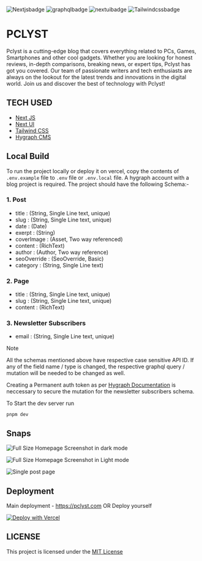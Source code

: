 ![Nextjsbadge](https://img.shields.io/badge/Next.js-000000.svg?style=for-the-badge&logo=nextdotjs&logoColor=white)
![graphqlbadge](https://img.shields.io/badge/GraphQL-E10098.svg?style=for-the-badge&logo=GraphQL&logoColor=white)
![nextuibadge](https://img.shields.io/badge/NextUI-000000.svg?style=for-the-badge&logo=NextUI&logoColor=white)
![Tailwindcssbadge](https://img.shields.io/badge/Tailwind%20CSS-06B6D4.svg?style=for-the-badge&logo=Tailwind-CSS&logoColor=white)
# PCLYST
Pclyst is a cutting-edge blog that covers everything related to PCs, Games, Smartphones and other cool gadgets. Whether you are looking for honest reviews, in-depth comparisons, breaking news, or expert tips, Pclyst has got you covered. Our team of passionate writers and tech enthusiasts are always on the lookout for the latest trends and innovations in the digital world. Join us and discover the best of technology with Pclyst!

## TECH USED
- [Next JS](https://nextjs.org/)
- [Next UI](https://nextui.org/)
- [Tailwind CSS](https://tailwindcss.com/)
- [Hygraph CMS](https://hygraph.com/)

## Local Build
To run the project locally or deploy it on vercel, copy the contents of `.env.example` file to `.env` file or `.env.local` file. A hygraph account with a blog project is required. The project should have the following Schema:-

### 1. Post
  - title : (String, Single Line text, unique)
  - slug : (String, Single Line text, unique)
  - date : (Date)
  - exerpt : (String) 
  - coverImage : (Asset, Two way referenced)
  - content : (RichText)
  - author : (Author, Two way reference)
  - seoOverride : (SeoOverride, Basic)
  - category : (String, Single Line text)
### 2. Page
  - title : (String, Single Line text, unique)
  - slug : (String, Single Line text, unique)
  - content : (RichText)
### 3. Newsletter Subscribers
  - email : (String, Single Line text, unique)

> [!NOTE]
> All the schemas mentioned above have respective case sensitive API ID. If any of the field name / type is changed, the respective graphql query / mutation will be needed to be changed as well.

Creating a Permanent auth token as per [Hygraph Documentation](https://hygraph.com/docs/api-reference/basics/permissions#permanent-auth-tokens-with-specific-models) is neccessary to secure the mutation  for the newsletter subscribers schema.

To Start the dev server run
```
pnpm dev
```

## Snaps
![Full Size Homepage Screenshot in dark mode](public/snaps/Full%20Size%20Screenshot%20Dark.png)

![Full Size Homepage Screenshot in Light mode](public/snaps/Full%20Size%20Screenshot%20Light.png)

![Single post page](public/snaps/Single%20Page%20Screenshot.png)

## Deployment

Main deployment - https://pclyst.com
 OR
Deploy yourself

[![Deploy with Vercel](https://vercel.com/button)](https://vercel.com/new/clone?repository-url=https%3A%2F%2Fgithub.com%2Fpritam1813%2Fpclyst&env=HYGRAPH_ENDPOINT,VERCEL_URL,NEWSLETTER_API_TOKEN,MANAGEMENT_ENDPOINT)

## LICENSE
This project is licensed under the [MIT License](LICENSE.md)